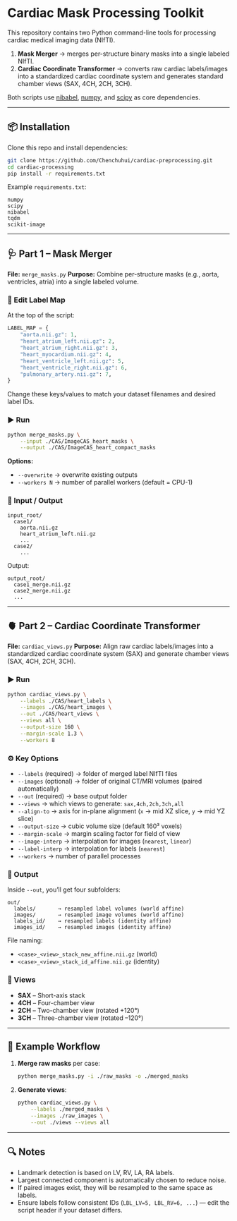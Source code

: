 # Cardiac Mask Processing Toolkit

This repository contains two Python command-line tools for processing cardiac medical imaging data (NIfTI).  

1. **Mask Merger** → merges per-structure binary masks into a single labeled NIfTI.  
2. **Cardiac Coordinate Transformer** → converts raw cardiac labels/images into a standardized cardiac coordinate system and generates standard chamber views (SAX, 4CH, 2CH, 3CH).  

Both scripts use [nibabel](https://nipy.org/nibabel/), [numpy](https://numpy.org/), and [scipy](https://scipy.org/) as core dependencies.

---

## 📦 Installation

Clone this repo and install dependencies:

```bash
git clone https://github.com/Chenchuhui/cardiac-preprocessing.git
cd cardiac-processing
pip install -r requirements.txt
```

Example `requirements.txt`:

```
numpy
scipy
nibabel
tqdm
scikit-image
```

---

## 🩺 Part 1 – Mask Merger

**File:** `merge_masks.py`
**Purpose:** Combine per-structure masks (e.g., aorta, ventricles, atria) into a single labeled volume.

### 🔧 Edit Label Map

At the top of the script:

```python
LABEL_MAP = {
    "aorta.nii.gz": 1,
    "heart_atrium_left.nii.gz": 2,
    "heart_atrium_right.nii.gz": 3,
    "heart_myocardium.nii.gz": 4,
    "heart_ventricle_left.nii.gz": 5,
    "heart_ventricle_right.nii.gz": 6,
    "pulmonary_artery.nii.gz": 7,
}
```

Change these keys/values to match your dataset filenames and desired label IDs.

### ▶️ Run

```bash
python merge_masks.py \
    --input ./CAS/ImageCAS_heart_masks \
    --output ./CAS/ImageCAS_heart_compact_masks
```

**Options:**

* `--overwrite` → overwrite existing outputs
* `--workers N` → number of parallel workers (default = CPU-1)

### 📂 Input / Output

```
input_root/
  case1/
    aorta.nii.gz
    heart_atrium_left.nii.gz
    ...
  case2/
    ...
```

Output:

```
output_root/
  case1_merge.nii.gz
  case2_merge.nii.gz
  ...
```

---

## 🫀 Part 2 – Cardiac Coordinate Transformer

**File:** `cardiac_views.py`
**Purpose:** Align raw cardiac labels/images into a standardized cardiac coordinate system (SAX) and generate chamber views (SAX, 4CH, 2CH, 3CH).

### ▶️ Run

```bash
python cardiac_views.py \
    --labels ./CAS/heart_labels \
    --images ./CAS/heart_images \
    --out ./CAS/heart_views \
    --views all \
    --output-size 160 \
    --margin-scale 1.3 \
    --workers 8
```

### ⚙️ Key Options

* `--labels` (required) → folder of merged label NIfTI files
* `--images` (optional) → folder of original CT/MRI volumes (paired automatically)
* `--out` (required) → base output folder
* `--views` → which views to generate: `sax,4ch,2ch,3ch,all`
* `--align-to` → axis for in-plane alignment (`x` → mid XZ slice, `y` → mid YZ slice)
* `--output-size` → cubic volume size (default 160³ voxels)
* `--margin-scale` → margin scaling factor for field of view
* `--image-interp` → interpolation for images (`nearest`, `linear`)
* `--label-interp` → interpolation for labels (`nearest`)
* `--workers` → number of parallel processes

### 📂 Output

Inside `--out`, you’ll get four subfolders:

```
out/
  labels/       → resampled label volumes (world affine)
  images/       → resampled image volumes (world affine)
  labels_id/    → resampled labels (identity affine)
  images_id/    → resampled images (identity affine)
```

File naming:

* `<case>_<view>_stack_new_affine.nii.gz` (world)
* `<case>_<view>_stack_id_affine.nii.gz` (identity)

### 🧭 Views

* **SAX** – Short-axis stack
* **4CH** – Four-chamber view
* **2CH** – Two-chamber view (rotated +120°)
* **3CH** – Three-chamber view (rotated –120°)

---

## 🚀 Example Workflow

1. **Merge raw masks** per case:

   ```bash
   python merge_masks.py -i ./raw_masks -o ./merged_masks
   ```

2. **Generate views**:

   ```bash
   python cardiac_views.py \
       --labels ./merged_masks \
       --images ./raw_images \
       --out ./views --views all
   ```

---

## 🔍 Notes

* Landmark detection is based on LV, RV, LA, RA labels.
* Largest connected component is automatically chosen to reduce noise.
* If paired images exist, they will be resampled to the same space as labels.
* Ensure labels follow consistent IDs (`LBL_LV=5, LBL_RV=6, ...`) — edit the script header if your dataset differs.
